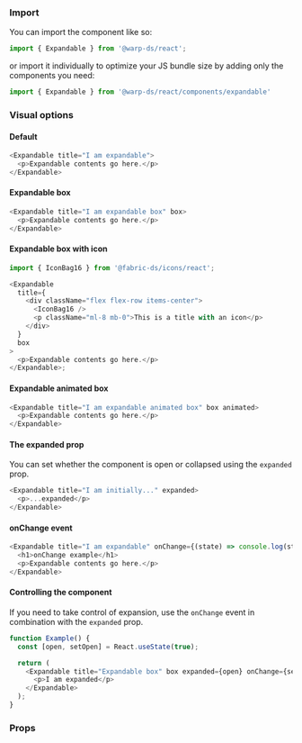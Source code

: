 ### Import

You can import the component like so:
```js
import { Expandable } from '@warp-ds/react';
```

or import it individually to optimize your JS bundle size by adding only the components you need:
```js
import { Expandable } from '@warp-ds/react/components/expandable'

```

### Visual options

#### Default

```js
<Expandable title="I am expandable">
  <p>Expandable contents go here.</p>
</Expandable>
```

#### Expandable box

```js
<Expandable title="I am expandable box" box>
  <p>Expandable contents go here.</p>
</Expandable>
```

#### Expandable box with icon

```js
import { IconBag16 } from '@fabric-ds/icons/react';

<Expandable
  title={
    <div className="flex flex-row items-center">
      <IconBag16 />
      <p className="ml-8 mb-0">This is a title with an icon</p>
    </div>
  }
  box
>
  <p>Expandable contents go here.</p>
</Expandable>;
```

#### Expandable animated box

```js
<Expandable title="I am expandable animated box" box animated>
  <p>Expandable contents go here.</p>
</Expandable>
```

#### The expanded prop

You can set whether the component is open or collapsed using the `expanded` prop.

```js
<Expandable title="I am initially..." expanded>
  <p>...expanded</p>
</Expandable>
```

#### onChange event

```js
<Expandable title="I am expandable" onChange={(state) => console.log(state)}>
  <h1>onChange example</h1>
  <p>Expandable contents go here.</p>
</Expandable>
```

#### Controlling the component

If you need to take control of expansion, use the `onChange` event in combination with the `expanded` prop.

```js
function Example() {
  const [open, setOpen] = React.useState(true);

  return (
    <Expandable title="Expandable box" box expanded={open} onChange={setOpen}>
      <p>I am expanded</p>
    </Expandable>
  );
}
```

### Props

<api-table type="react" component="Expandable" />
